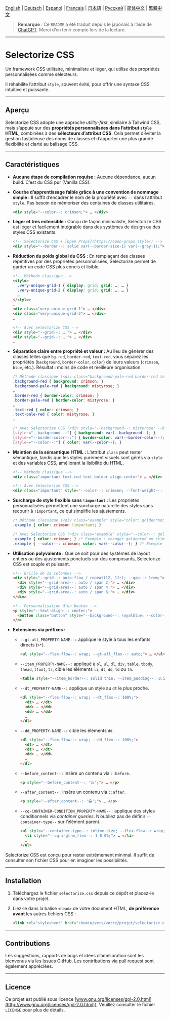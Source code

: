 [English](README.md) | [Deutsch](README.de.md) | [Espanol](README.es.md) | [Francais](README.fr.md) | [日本語](README.ja.md) | [Русский](README.ru.md) | [简体中文](README.zh-CN.md) | [繁體中文](README.zh-TW.md)

> **Remarque** : Ce `README` a été traduit depuis le japonais à l’aide de [ChatGPT](https://chatgpt.com/). Merci d’en tenir compte lors de la lecture.

---

# Selectorize CSS

Un framework CSS utilitaire, minimaliste et léger, qui utilise des propriétés personnalisées comme sélecteurs.

Il réhabilite l’attribut `style`, souvent évité, pour offrir une syntaxe CSS intuitive et puissante.

---

## Aperçu

Selectorize CSS adopte une approche *utility-first*, similaire à Tailwind CSS, mais s’appuie sur des **propriétés personnalisées dans l’attribut `style` HTML**, combinées à des **sélecteurs d’attribut CSS**. Cela permet d’éviter la gestion fastidieuse des noms de classes et d’apporter une plus grande flexibilité et clarté au balisage CSS.

---

## Caractéristiques

* **Aucune étape de compilation requise :**
  Aucune dépendance, aucun build. C’est du CSS pur (Vanilla CSS).

* **Courbe d’apprentissage faible grâce à une convention de nommage simple :**
  Il suffit d’encadrer le nom de la propriété avec `--` dans l’attribut `style`. Pas besoin de mémoriser des centaines de classes utilitaires.

  ```html
  <div style="--color--: crimson;"> … </div>
  ```

* **Léger et très extensible :**
  Conçu de façon minimaliste, Selectorize CSS est léger et facilement intégrable dans des systèmes de design ou des styles CSS existants.

  ```html
  <!-- Selectorize CSS + [Open Props](https://open-props.style/) -->
  <div style="--border--: solid var(--border-size-1) var(--gray-1);"> … </div>
  ```

* **Réduction du poids global du CSS :**
  En remplaçant des classes répétitives par des propriétés personnalisées, Selectorize permet de garder un code CSS plus concis et lisible.

  ```html
  <!-- Méthode classique -->
  <style>
    .very-unique-grid-1 { display: grid; grid: …; … }
    .very-unique-grid-2 { display: grid; grid: …; … }
    …
  </style>
  …
  <div class="very-unique-grid-1"> … </div>
  <div class="very-unique-grid-2"> … </div>
  …

  <!-- Avec Selectorize CSS -->
  <div style="--grid--: …;"> … </div>
  <div style="--grid--: …;"> … </div>
  …
  ```

* **Séparation claire entre propriété et valeur :**
  Au lieu de générer des classes telles que `bg-red`, `border-red`, `text-red`, vous séparez les propriétés (`background`, `border-color`, `color`) de leurs valeurs (`crimson`, `blue`, etc.). Résultat : moins de code et meilleure organisation.

  ```css
  /* Méthode classique (<div class="background-pale-red border-red text-red"> … </div>) */
  .background-red { background: crimson; }
  .background-pale-red { background: mistyrose; }
  …
  .border-red { border-color: crimson; }
  .border-pale-red { border-color: mistyrose; }
  …
  .text-red { color: crimson; }
  .text-pale-red { color: mistyrose; }
  …

  /* Avec Selectorize CSS (<div style="--background--: mistyrose; --border-color--: crimson; --color--: crimson;"> … </div>) */
  [style~="--background--:"] { background: var(--background--); }
  [style~="--border-color--:"] { border-color: var(--border-color--); }
  [style~="--color--:"] { color: var(--color--); }
  ```

* **Maintien de la sémantique HTML :**
  L’attribut `class` peut rester sémantique, tandis que les styles purement visuels sont gérés via `style` et des variables CSS, améliorant la lisibilité du HTML.

  ```html
  <!-- Méthode classique -->
  <div class="important text-red text-bolder align-center"> … </div>

  <!-- Avec Selectorize CSS -->
  <div class="important" style="--color--: crimson; --font-weight--: bolder; --text-align--: center;"> … </div>
  ```

* **Surcharge de style flexible sans `!important` :**
  Les propriétés personnalisées permettent une surcharge naturelle des styles sans recourir à `!important`, ce qui simplifie les ajustements.

  ```css
  /* Méthode classique (<div class="example" style="color: goldenrod;"> … </div>) */
  .example { color: crimson !important; }

  /* Avec Selectorize CSS (<div class="example" style="--color--: goldenrod;"> … </div>) */
  .example { color: crimson; } /* Exemple : changer goldenrod en crimson */
  .example { --color--: crimson; color: var(--color--); } /* Exemple : définir la valeur initiale à crimson pour pouvoir la surcharger via `--color--` dans l’attribut `style` */
  ```

* **Utilisation polyvalente :**
  Que ce soit pour des systèmes de layout entiers ou des ajustements ponctuels sur des composants, Selectorize CSS est souple et puissant.

  ```html
  <!-- Grille de 12 colonnes -->
  <div style="--grid--: auto-flow / repeat(12, 1fr); --gap--: 1rem;">
    <div style="--grid-area--: auto / span 2;"> … </div>
    <div style="--grid-area--: auto / span 4;"> … </div>
    <div style="--grid-area--: auto / span 6;"> … </div>
  </div>

  <!-- Personnalisation d’un bouton -->
  <p style="--text-align--: center;">
    <button class="button" style="--background--: royalblue; --color--: white; --min-inline-size--: calc(100% / 3);"> … </button>
  </p>
  ```

* **Extensions via préfixes :**

  * `--gt-all_PROPERTY-NAME--:` applique le style à tous les enfants directs (`>*`).

    ```html
    <ul style="--flex-flow--: wrap; --gt-all_flex--: auto;"> … </ul>
    ```

  * `--item_PROPERTY-NAME--:` appliqué à `ol`, `ul`, `dl`, `div`, `table`, `tbody`, `thead`, `tfoot`, `tr`, cible les éléments `li`, `dt`, `dd`, `td` ou `th`.

    ```html
    <table style="--item_border--: solid thin; --item_padding--: 0.5rem;"> … </table>
    ```

  * `--dt_PROPERTY-NAME--:` applique un style au `dt` le plus proche.

    ```html
    <dl style="--flex-flow--: wrap; --dt_flex--: 100%;">
      <dt> … </dt>
      <dd> … </dd>
      <dd> … </dd>
      …
    </dl>
    ```

  * `--dd_PROPERTY-NAME--:` cible les éléments `dd`.

    ```html
    <dl style="--flex-flow--: wrap; --dd_flex--: 100%;">
      <dt> … </dt>
      <dt> … </dt>
      <dd> … </dd>
      …
    </dl>
    ```

  * `--before_content--:` insère un contenu via `::before`.

    ```html
    <p style="--before_content--: '👍';"> … </p>
    ```

  * `--after_content--:` insère un contenu via `::after`.

    ```html
    <p style="--after_content--: '😀';"> … </p>
    ```

  * `--cq-CONTAINER-CONDITION_PROPERTY-NAME--:` applique des styles conditionnels via *container queries*. N’oubliez pas de définir `--container-type--` sur l’élément parent.

    ```html
    <ul style="--container-type--: inline-size; --flex-flow--: wrap; --gt-all_flex--: 100%; --gap--: 1rem; --item_background--: ghostwhite; --item_padding--: 1rem;">
      <li style="--cq-i-gt-m_flex--: 1 0 0%;"> … </li>
      …
    </ul>
    ```

Selectorize CSS est conçu pour rester extrêmement minimal. Il suffit de consulter son fichier CSS pour en imaginer les possibilités.

---

## Installation

1. Téléchargez le fichier `selectorize.css` depuis ce dépôt et placez-le dans votre projet.
2. Liez-le dans la balise `<head>` de votre document HTML, **de préférence avant** les autres fichiers CSS :

   ```html
   <link rel="stylesheet" href="chemin/vers/votre/projet/selectorize.css" />
   ```

---

## Contributions

Les suggestions, rapports de bugs et idées d’amélioration sont les bienvenus via les Issues GitHub.
Les contributions via pull request sont également appréciées.

---

## Licence

Ce projet est publié sous licence [www.gnu.org/licenses/gpl-2.0.html](http://www.gnu.org/licenses/gpl-2.0.html)).
Veuillez consulter le fichier `LICENSE` pour plus de détails.








